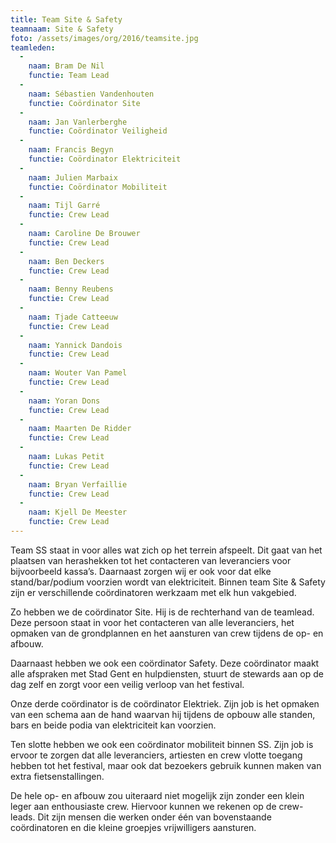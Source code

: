 ```yaml
---
title: Team Site & Safety
teamnaam: Site & Safety
foto: /assets/images/org/2016/teamsite.jpg
teamleden:
  -
    naam: Bram De Nil
    functie: Team Lead
  -
    naam: Sébastien Vandenhouten
    functie: Coördinator Site
  -
    naam: Jan Vanlerberghe
    functie: Coördinator Veiligheid
  -
    naam: Francis Begyn
    functie: Coördinator Elektriciteit
  -
    naam: Julien Marbaix
    functie: Coördinator Mobiliteit
  -
    naam: Tijl Garré
    functie: Crew Lead
  -
    naam: Caroline De Brouwer
    functie: Crew Lead
  -
    naam: Ben Deckers
    functie: Crew Lead
  -
    naam: Benny Reubens
    functie: Crew Lead
  -
    naam: Tjade Catteeuw
    functie: Crew Lead
  -
    naam: Yannick Dandois
    functie: Crew Lead
  -
    naam: Wouter Van Pamel
    functie: Crew Lead
  -
    naam: Yoran Dons
    functie: Crew Lead
  -
    naam: Maarten De Ridder
    functie: Crew Lead
  -
    naam: Lukas Petit
    functie: Crew Lead
  -
    naam: Bryan Verfaillie
    functie: Crew Lead
  -
    naam: Kjell De Meester
    functie: Crew Lead
---
```


Team SS staat in voor alles wat zich op het terrein afspeelt. Dit gaat van het plaatsen van herashekken tot het contacteren van leveranciers voor bijvoorbeeld kassa’s. Daarnaast zorgen wij er ook voor dat elke stand/bar/podium voorzien wordt van elektriciteit. Binnen team Site & Safety zijn er verschillende coördinatoren werkzaam met elk hun vakgebied.


Zo hebben we de coördinator Site. Hij is de rechterhand van de teamlead. Deze persoon staat in voor het contacteren van alle leveranciers, het opmaken van de grondplannen en het aansturen van crew tijdens de op- en afbouw.


Daarnaast hebben we ook een coördinator Safety. Deze coördinator maakt alle afspraken met Stad Gent en hulpdiensten, stuurt de stewards aan op de dag zelf en zorgt voor een veilig verloop van het festival.


Onze derde coördinator is de coördinator Elektriek. Zijn job is het opmaken van een schema aan de hand waarvan hij tijdens de opbouw alle standen, bars en beide podia van elektriciteit kan voorzien.


Ten slotte hebben we ook een coördinator mobiliteit binnen SS. Zijn job is ervoor te zorgen dat alle leveranciers, artiesten en crew vlotte toegang hebben tot het festival, maar ook dat bezoekers gebruik kunnen maken van extra fietsenstallingen.


De hele op- en afbouw zou uiteraard niet mogelijk zijn zonder een klein leger aan enthousiaste crew. Hiervoor kunnen we rekenen op de crew-leads. Dit zijn mensen die werken onder één van bovenstaande coördinatoren en die kleine groepjes vrijwilligers aansturen.
